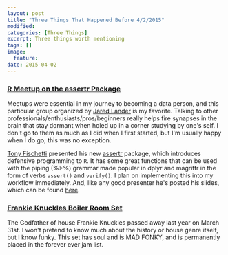 ```yaml
---
layout: post
title: "Three Things That Happened Before 4/2/2015"
modified:
categories: [Three Things]
excerpt: Three things worth mentioning
tags: []
image:
  feature:
date: 2015-04-02
---
```


### [R Meetup on the assertr Package](http://www.meetup.com/nyhackr/events/221109492/)

Meetups were essential in my journey to becoming a data person, and this particular group organized by [Jared Lander](https://twitter.com/jaredlander) is my favorite. Talking to other professionals/enthusiasts/pros/beginners really helps fire synapses in the brain that stay dormant when holed up in a corner studying by one's self. I don't go to them as much as I did when I first started, but I'm usually happy when I do go; this was no exception.

[Tony Fischetti](https://github.com/tonyfischetti) presented his new [assertr](https://github.com/tonyfischetti/assertr) package, which introduces defensive programming to `R`. It has some great functions that can be used with the piping (%>%) grammar made popular in dplyr and magrittr in the form of verbs `assert()` and `verify()`. I plan on implementing this into my workflow immediately. And, like any good presenter he's posted his slides, which can be found [here](http://www.onthelambda.com/wp-content/uploads/2015/03/assertr-presentation.html#/).

### [Frankie Knuckles Boiler Room Set](http://boilerroom.tv/recording/frankie-knuckles-60-min-mix/)

The Godfather of house Frankie Knuckles passed away last year on March 31st. I won't pretend to know much about the history or house genre itself, but I know funky. This set has soul and is MAD FONKY, and is permanently placed in the forever ever jam list.




